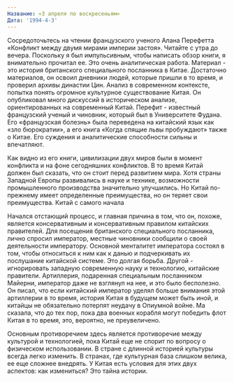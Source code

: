 ```yaml
---
Название: «3 апреля по воскресеньям»
Дата: '1994-4-3'
---
```


Сосредоточьтесь на чтении французского ученого Алана Перефетта «Конфликт между двумя мирами империи застоя». Читайте с утра до вечера. Поскольку я был импульсивным, чтобы написать обзор книги, я внимательно прочитал ее. Это очень аналитическая работа. Материал - это история британского специального посланника в Китае. Достаточно материалов, он освоил дневники людей, которые пришли в то время, и проверил архивы династии Цин. Анализ в современном контексте, попытка понять огромное культурное существование Китая. Он опубликовал много дискуссий в историческом анализе, ориентированных на современный Китай. Перефит - известный французский ученый и чиновник, который был в Университете Фудана. Его «французская болезнь» была переведена на китайский язык как «зло бюрократии», а его книга «Когда спящие львы пробуждают» также о Китае. Его суждения и аналитические способности сильны и впечатляют.

Как видно из его книги, цивилизации двух миров были в момент конфликта и на фоне сегодняшних конфликтов. В то время Китай должен был сказать, что он стоит перед развитием мира. Хотя страны Западной Европы развивались в науке и технике, возможности промышленного производства значительно улучшились. Но Китай по-прежнему имеет определенные преимущества, но он теряет свои преимущества. Китай с самого начала

Начался отстающий процесс, и главная причина в том, что он, похоже, является консервативным и консервативным правилом китайских правителей. Для посещения британского специального посланника, лично спросил император, местные чиновники сообщили о своей деятельности императору. Основной менталитет императора состоял в том, чтобы относиться к ним как к данью и подчеркивать их послушание китайской системе. Это долгая борьба. Другой - игнорировать западную современную науку и технологию, китайские правители. Артиллерия, подаренная специальным посланником Майерни, император даже не взглянул на нее, и это было бесполезно. Он писал, что если китайский император уделял больше внимания этой артиллерии в то время, история Китая в будущем может быть иной, и китайцы не обязательно потерпят неудачу в Опиумной войне. Ма сказала, что до тех пор, пока два военных корабля могут победить флот Китая в то время, это, вероятно, не преувеличено.

Основным противоречием здесь является противоречие между культурой и технологией, пока Китай еще не спорит по вопросу о физическом использовании. В стране с длинной историей культуры всегда легко изменить. В странах, где культурная база слишком велика, ее еще сложнее внедрять. У Китая есть условия для этих двух аспектов: как измениться? Это тайна истории.

